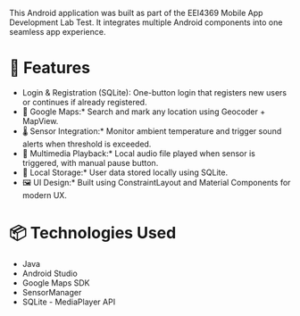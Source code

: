 This Android application was built as part of the EEI4369 Mobile App Development Lab Test. It integrates multiple Android components into one seamless app experience.

# 🔧 Features

- Login & Registration (SQLite): One-button login that registers new users or continues if already registered.
- 📍 Google Maps:* Search and mark any location using Geocoder + MapView.
- 🌡 Sensor Integration:* Monitor ambient temperature and trigger sound alerts when threshold is exceeded.
- 🎵 Multimedia Playback:* Local audio file played when sensor is triggered, with manual pause button.
- 💾 Local Storage:* User data stored locally using SQLite.
- 🖼 UI Design:* Built using ConstraintLayout and Material Components for modern UX.

# 📦 Technologies Used

- Java
- Android Studio
- Google Maps SDK
- SensorManager
- SQLite
- MediaPlayer API
